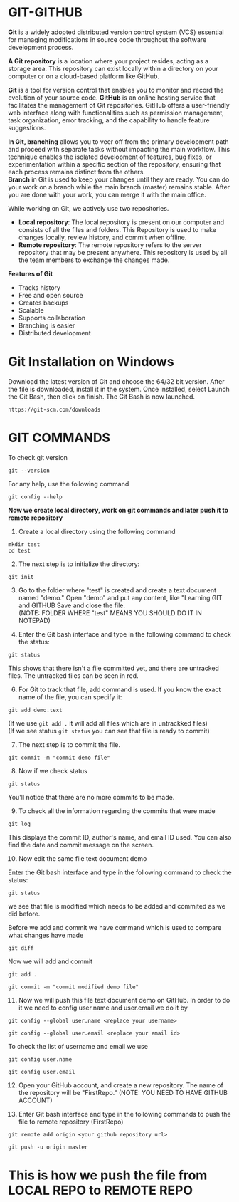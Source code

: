 # GIT-GITHUB

**Git** is a widely adopted distributed version control system (VCS) essential for managing modifications in source code throughout the software development process. 

**A Git repository** is a location where your project resides, acting as a storage area. This repository can exist locally within a directory on your computer or on a cloud-based platform like GitHub.

**Git** is a tool for version control that enables you to monitor and record the evolution of your source code. **GitHub** is an online hosting service that facilitates the management of Git repositories. GitHub offers a user-friendly web interface along with functionalities such as permission management, task organization, error tracking, and the capability to handle feature suggestions.

**In Git, branching** allows you to veer off from the primary development path and proceed with separate tasks without impacting the main workflow. This technique enables the isolated development of features, bug fixes, or experimentation within a specific section of the repository, ensuring that each process remains distinct from the others.  
**Branch** in Git is used to keep your changes until they are ready. You can do your work on a branch while the main branch (master) remains stable. After you are done with your work, you can merge it with the main office.

While working on Git, we actively use two repositories. 
- **Local repository**: The local repository is present on our computer and consists of all the files and folders. This Repository is used to make changes locally, review history, and commit when offline.
- **Remote repository**: The remote repository refers to the server repository that may be present anywhere. This repository is used by all the team members to exchange the changes made.

**Features of Git**
- Tracks history
- Free and open source
- Creates backups
- Scalable
- Supports collaboration
- Branching is easier
- Distributed development

# **Git Installation on Windows**

Download the latest version of Git and choose the 64/32 bit version. After the file is downloaded, install it in the system. Once installed, select Launch the Git Bash, then click on finish. The Git Bash is now launched.

```
https://git-scm.com/downloads
```

# **GIT COMMANDS**

To check git version
```
git --version
```

For any help, use the following command
```
git config --help
```

**Now we create local directory, work on git commands and later push it to remote repository**

1) Create a local directory using the following command
```
mkdir test
cd test
```
2) The next step is to initialize the directory:
```
git init
```
3) Go to the folder where "test" is created and create a text document named "demo." Open "demo" and put any content, like "Learning GIT and GITHUB Save and close 
   the file.  
   (NOTE: FOLDER WHERE "test" MEANS YOU SHOULD DO IT IN NOTEPAD)
   
5) Enter the Git bash interface and type in the following command to check the status:
```
git status
```
This shows that there isn't a file committed yet, and there are untracked files. The untracked files can be seen in red.

6) For Git to track that file, add command is used. If you know the exact name of the file, you can specify it:
```
git add demo.text
```
(If we use `git add .` it will add all files which are in untrackked files)  
(If we see status `git status`   you can see that file is ready to commit)

7) The next step is to commit the file.
```
git commit -m "commit demo file"
```

8) Now if we check status
```
git status
```
You'll notice that there are no more commits to be made.

9) To  check all the information regarding the commits that were made
```
git log
```
This displays the commit ID, author's name, and email ID used. You can also find the date and commit message on the screen.  

10) Now edit the same file text document demo

Enter the Git bash interface and type in the following command to check the status:
```
git status
```
we see that file is modified which needs to be added and commited as we did before.  

Before we add and commit we have command which is used to compare what changes have made
```
git diff
```
Now we will add and commit
```
git add .
```
```
git commit -m "commit modified demo file"
```

11) Now we will push this file text document demo on GitHub.
In order to do it we need to config user.name and user.email we do it by
```
git config --global user.name <replace your username>
```
```
git config --global user.email <replace your email id>
```
To check the list of username and email we use
```
git config user.name
```
```
git config user.email
```

12) Open your GitHub account, and create a new repository. The name of the repository will be "FirstRepo."
(NOTE: YOU NEED TO HAVE GITHUB ACCOUNT)

13) Enter Git bash interface and type in the following commands to push the file to remote repository (FirstRepo)
```
git remote add origin <your github repository url>
```
```
git push -u origin master
```

# This is how we push the file from LOCAL REPO to REMOTE REPO
